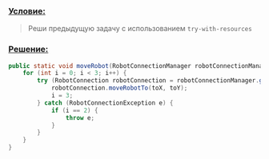 ### [Условие:]()

>Реши предыдущую задачу с использованием `try-with-resources`

### [Решение:]()
```java
public static void moveRobot(RobotConnectionManager robotConnectionManager, int toX, int toY) {
    for (int i = 0; i < 3; i++) {
        try (RobotConnection robotConnection = robotConnectionManager.getConnection()) {
            robotConnection.moveRobotTo(toX, toY);
            i = 3;
        } catch (RobotConnectionException e) {
            if (i == 2) {
                throw e;
            }
        }
    }
}
```
